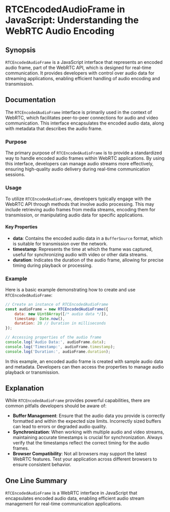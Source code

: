 <!--
Meta Description: # RTCEncodedAudioFrame in JavaScript: Understanding the WebRTC Audio Encoding ## Synopsis `RTCEncodedAudioFrame` is a JavaScript interface that repres...
Meta Keywords: audio, data, rtcencodedaudioframe, webrtc, encoded
-->

# RTCEncodedAudioFrame in JavaScript: Understanding the WebRTC Audio Encoding

## Synopsis
`RTCEncodedAudioFrame` is a JavaScript interface that represents an encoded audio frame, part of the WebRTC API, which is designed for real-time communication. It provides developers with control over audio data for streaming applications, enabling efficient handling of audio encoding and transmission.

## Documentation
The `RTCEncodedAudioFrame` interface is primarily used in the context of WebRTC, which facilitates peer-to-peer connections for audio and video communication. This interface encapsulates the encoded audio data, along with metadata that describes the audio frame.

### Purpose
The primary purpose of `RTCEncodedAudioFrame` is to provide a standardized way to handle encoded audio frames within WebRTC applications. By using this interface, developers can manage audio streams more effectively, ensuring high-quality audio delivery during real-time communication sessions.

### Usage
To utilize `RTCEncodedAudioFrame`, developers typically engage with the WebRTC API through methods that involve audio processing. This may include retrieving audio frames from media streams, encoding them for transmission, or manipulating audio data for specific applications.

#### Key Properties
- **data**: Contains the encoded audio data in a `BufferSource` format, which is suitable for transmission over the network.
- **timestamp**: Represents the time at which the frame was captured, useful for synchronizing audio with video or other data streams.
- **duration**: Indicates the duration of the audio frame, allowing for precise timing during playback or processing.

### Example
Here is a basic example demonstrating how to create and use `RTCEncodedAudioFrame`:

```javascript
// Create an instance of RTCEncodedAudioFrame
const audioFrame = new RTCEncodedAudioFrame({
    data: new Uint8Array([/* audio data */]),
    timestamp: Date.now(),
    duration: 20 // Duration in milliseconds
});

// Accessing properties of the audio frame
console.log('Audio Data:', audioFrame.data);
console.log('Timestamp:', audioFrame.timestamp);
console.log('Duration:', audioFrame.duration);
```

In this example, an encoded audio frame is created with sample audio data and metadata. Developers can then access the properties to manage audio playback or transmission.

## Explanation
While `RTCEncodedAudioFrame` provides powerful capabilities, there are common pitfalls developers should be aware of:

- **Buffer Management**: Ensure that the audio data you provide is correctly formatted and within the expected size limits. Incorrectly sized buffers can lead to errors or degraded audio quality.
- **Synchronization**: When working with multiple audio and video streams, maintaining accurate timestamps is crucial for synchronization. Always verify that the timestamps reflect the correct timing for the audio frames.
- **Browser Compatibility**: Not all browsers may support the latest WebRTC features. Test your application across different browsers to ensure consistent behavior.

## One Line Summary
`RTCEncodedAudioFrame` is a WebRTC interface in JavaScript that encapsulates encoded audio data, enabling efficient audio stream management for real-time communication applications.